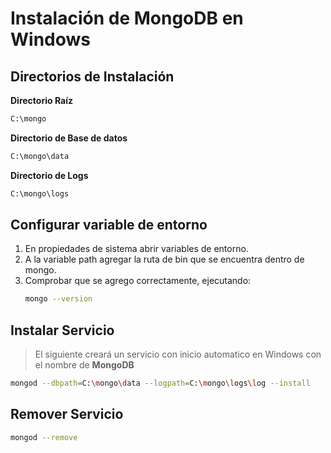 # Instalación de MongoDB en Windows

## Directorios de Instalación

**Directorio Raíz**
```bash
C:\mongo
```

**Directorio de Base de datos**
```bash
C:\mongo\data
```

**Directorio de Logs**
```bash
C:\mongo\logs
```

## Configurar variable de entorno
1. En propiedades de sistema abrir variables de entorno.
2. A la variable path agregar la ruta de bin que se encuentra dentro de mongo.
3. Comprobar que se agrego correctamente, ejecutando:
    ```bash
    mongo --version
    ```

## Instalar Servicio
>El siguiente creará un servicio con inicio automatico en Windows con el nombre de **MongoDB**
```bash
mongod --dbpath=C:\mongo\data --logpath=C:\mongo\logs\log --install
```

## Remover Servicio
```bash
mongod --remove
```